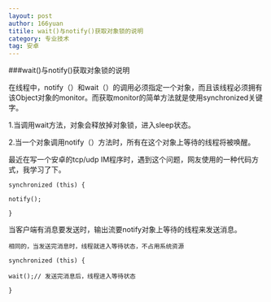 ```yaml
---
layout: post
author: 166yuan
titile: wait()与notify()获取对象锁的说明
category: 专业技术
tag: 安卓
---
```

###wait()与notify()获取对象锁的说明

在线程中，notify（）和wait（）的调用必须指定一个对象，而且该线程必须拥有该Object对象的monitor。而获取monitor的简单方法就是使用synchronized关键字。

1.当调用wait方法，对象会释放掉对象锁，进入sleep状态。

2.当一个对象调用notify（）方法时，所有在这个对象上等待的线程将被唤醒。

最近在写一个安卓的tcp/udp IM程序时，遇到这个问题，网友使用的一种代码方式，我学习了下。

```
synchronized (this) {

notify();

}
```

当客户端有消息要发送时，输出流要notify对象上等待的线程来发送消息。

```
相同的，当发送完消息时，线程就进入等待状态，不占用系统资源

synchronized (this) {

wait();// 发送完消息后，线程进入等待状态

}
```
